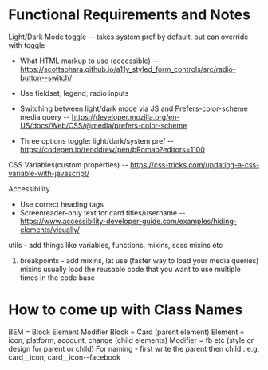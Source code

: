 # Functional Requirements and Notes

Light/Dark Mode toggle -- takes system pref by default, but can override with toggle

- What HTML markup to use (accessible) -- https://scottaohara.github.io/a11y_styled_form_controls/src/radio-button--switch/

- Use fieldset, legend, radio inputs

- Switching between light/dark mode via JS and Prefers-color-scheme media query -- https://developer.mozilla.org/en-US/docs/Web/CSS/@media/prefers-color-scheme

- Three options toggle: light/dark/system pref -- https://codepen.io/renddrew/pen/bRomab?editors=1100

CSS Variables(custom properties) -- https://css-tricks.com/updating-a-css-variable-with-javascript/

Accessibility
- Use correct heading tags
- Screenreader-only text for card titles/username -- https://www.accessibility-developer-guide.com/examples/hiding-elements/visually/


utils - add things like variables, functions, mixins, scss mixins etc
1.  breakpoints - add mixins, lat use (faster way to load your media queries)
mixins usually load the reusable code that you want to use multiple times in the code base

# How to come up with Class Names
BEM = Block Element Modifier
Block = Card (parent element)
Element = icon, platform, account, change (child elements)
Modifier = fb etc (style or design for parent or child)
For naming - first write the parent then child : e.g, card__icon, card__icon--facebook